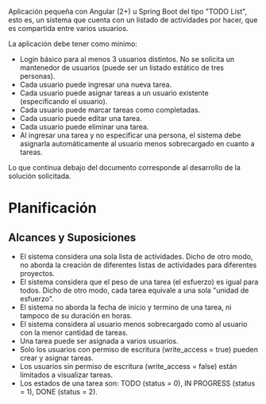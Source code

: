 Aplicación pequeña con Angular (2+) u Spring Boot del tipo "TODO List", esto es, un sistema que cuenta con un listado de actividades por hacer, que es compartida entre varios usuarios.

La aplicación debe tener como mínimo:
- Login básico para al menos 3 usuarios distintos. No se solicita un mantenedor de usuarios (puede ser un listado estático de tres personas).
- Cada usuario puede ingresar una nueva tarea.
- Cada usuario puede asignar tareas a un usuario existente (especificando el usuario).
- Cada usuario puede marcar tareas como completadas.
- Cada usuario puede editar una tarea.
- Cada usuario puede eliminar una tarea.
- Al ingresar una tarea y no especificar una persona, el sistema debe asignarla automáticamente al usuario menos sobrecargado en cuanto a tareas.

Lo que continua debajo del documento corresponde al desarrollo de la solución solicitada.

# Planificación

## Alcances y Suposiciones
- El sistema considera una sola lista de actividades. Dicho de otro modo, no aborda la creación de diferentes listas de actividades para diferentes proyectos.
- El sistema considera que el peso de una tarea (el esfuerzo) es igual para todos. Dicho de otro modo, cada tarea equivale a una sola "unidad de esfuerzo".
- El sistema no aborda la fecha de inicio y termino de una tarea, ni tampoco de su duración en horas.
- El sistema considera al usuario menos sobrecargado como al usuario con la menor cantidad de tareas.
- Una tarea puede ser asignada a varios usuarios.
- Solo los usuarios con permiso de escritura (write_access = true) pueden crear y asignar tareas.
- Los usuarios sin permiso de escritura (write_access = false) están limitados a visualizar tareas.
- Los estados de una tarea son: TODO (status = 0), IN PROGRESS (status = 1), DONE (status = 2).



